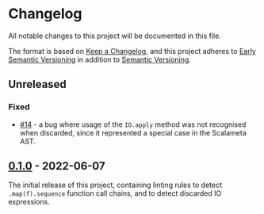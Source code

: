 # Changelog
All notable changes to this project will be documented in this file.

The format is based on [Keep a Changelog](https://keepachangelog.com/en/1.0.0/),
and this project adheres to [Early Semantic Versioning](https://docs.scala-lang.org/overviews/core/binary-compatibility-for-library-authors.html#recommended-versioning-scheme) in addition to [Semantic Versioning](https://semver.org/spec/v2.0.0.html).

## Unreleased

### Fixed

* [#14](https://github.com/typelevel/typelevel-scalafix/issues/14) - a bug where usage of the `IO.apply` method was not recognised when discarded, since it represented a special case in the Scalameta AST.

## [0.1.0] - 2022-06-07

The initial release of this project, containing linting rules to detect `.map(f).sequence` function call chains, and to detect discarded IO expressions.

[Unreleased]: https://github.com/typelevel/typelevel-scalafix/compare/v0.1.0...HEAD
[0.1.0]: https://github.com/typelevel/typelevel-scalafix/releases/tag/v0.1.0
